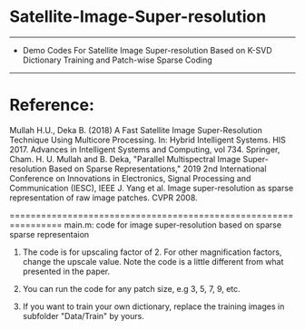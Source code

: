 # Satellite-Image-Super-resolution
*****************************************************************
* Demo Codes For Satellite Image Super-resolution Based on K-SVD 
Dictionary Training and Patch-wise Sparse Coding          
*****************************************************************

Reference:
================================================================

Mullah H.U., Deka B. (2018) A Fast Satellite Image Super-Resolution Technique Using Multicore Processing. In: Hybrid Intelligent Systems. HIS 2017. Advances in Intelligent Systems and Computing, vol 734. Springer, Cham. 
H. U. Mullah and B. Deka, "Parallel Multispectral Image Super-resolution Based on Sparse Representations," 2019 2nd International Conference on Innovations in Electronics, Signal Processing and Communication (IESC), IEEE
J. Yang et al. Image super-resolution as sparse representation of raw image patches. CVPR 2008.

================================================================
main.m: code for image super-resolution based on sparse sparse representaion

1. The  code is for upscaling factor of 2. For other magnification factors, change the upscale value. Note the code is a little different from what presented in the paper. 

2. You can run the code for any patch size, e.g 3, 5, 7, 9, etc.

3. If you want to train your own dictionary, replace the training images in subfolder "Data/Train" by yours.
